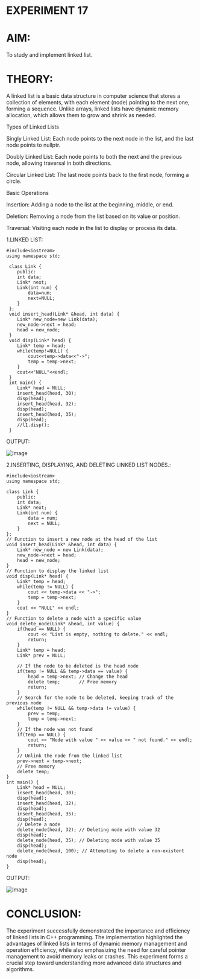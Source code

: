 # EXPERIMENT 17
# AIM:
To study and implement linked list.

# THEORY:
A linked list is a basic data structure in computer science that stores a collection of elements, with each element (node) pointing to the next one, forming a sequence. Unlike arrays, linked lists have dynamic memory allocation, which allows them to grow and shrink as needed.

Types of Linked Lists

Singly Linked List: Each node points to the next node in the list, and the last node points to nullptr.

Doubly Linked List: Each node points to both the next and the previous node, allowing traversal in both directions.

Circular Linked List: The last node points back to the first node, forming a circle.

Basic Operations

Insertion: Adding a node to the list at the beginning, middle, or end.

Deletion: Removing a node from the list based on its value or position.

Traversal: Visiting each node in the list to display or process its data.

1.LINKED LIST:
```
#include<iostream>
using namespace std; 
 
 class Link {
    public:
    int data;
    Link* next;
    Link(int num) {
        data=num;
        next=NULL;
    }
 };
 void insert_head(Link* &head, int data) {
    Link* new_node=new Link(data);
    new_node->next = head; 
    head = new_node;
 }
 void disp(Link* head) {
    Link* temp = head;
    while(temp!=NULL) { 
        cout<<temp->data<<"->";
        temp = temp->next;
    } 
    cout<<"NULL"<<endl;
 }
 int main() {
    Link* head = NULL;
    insert_head(head, 30);
    disp(head);
    insert_head(head, 32);
    disp(head);
    insert_head(head, 35);
    disp(head);
    //l1.disp(); 
 }
```
OUTPUT:

![image](https://github.com/user-attachments/assets/7692c4eb-049c-4974-985d-348e371af11c)


2.INSERTING, DISPLAYING, AND DELETING LINKED LIST NODES.:
```
#include<iostream>
using namespace std; 
 
class Link {
    public:
    int data;
    Link* next;
    Link(int num) {
        data = num;
        next = NULL;
    }
};
// Function to insert a new node at the head of the list
void insert_head(Link* &head, int data) {
    Link* new_node = new Link(data);
    new_node->next = head; 
    head = new_node;
}
// Function to display the linked list
void disp(Link* head) {
    Link* temp = head;
    while(temp != NULL) { 
        cout << temp->data << "->";
        temp = temp->next;
    } 
    cout << "NULL" << endl;
}
// Function to delete a node with a specific value
void delete_node(Link* &head, int value) {
    if(head == NULL) {
        cout << "List is empty, nothing to delete." << endl;
        return;
    }
    Link* temp = head;
    Link* prev = NULL;

    // If the node to be deleted is the head node
    if(temp != NULL && temp->data == value) {
        head = temp->next; // Change the head
        delete temp;       // Free memory
        return;
    }
    // Search for the node to be deleted, keeping track of the previous node
    while(temp != NULL && temp->data != value) {
        prev = temp;
        temp = temp->next;
    }
    // If the node was not found
    if(temp == NULL) {
        cout << "Node with value " << value << " not found." << endl;
        return;
    }
    // Unlink the node from the linked list
    prev->next = temp->next;
    // Free memory
    delete temp;
}
int main() {
    Link* head = NULL;
    insert_head(head, 30);
    disp(head);
    insert_head(head, 32);
    disp(head);
    insert_head(head, 35);
    disp(head);
    // Delete a node
    delete_node(head, 32); // Deleting node with value 32
    disp(head);
    delete_node(head, 35); // Deleting node with value 35
    disp(head);
    delete_node(head, 100); // Attempting to delete a non-existent node
    disp(head);
}
```
OUTPUT:

![image](https://github.com/user-attachments/assets/6d7ce469-a865-44de-9ad5-cc69d8bc7802)


# CONCLUSION:
The experiment successfully demonstrated the importance and efficiency of linked lists in C++ programming. The implementation highlighted the advantages of linked lists in terms of dynamic memory management and operation efficiency, while also emphasizing the need for careful pointer management to avoid memory leaks or crashes. This experiment forms a crucial step toward understanding more advanced data structures and algorithms.

